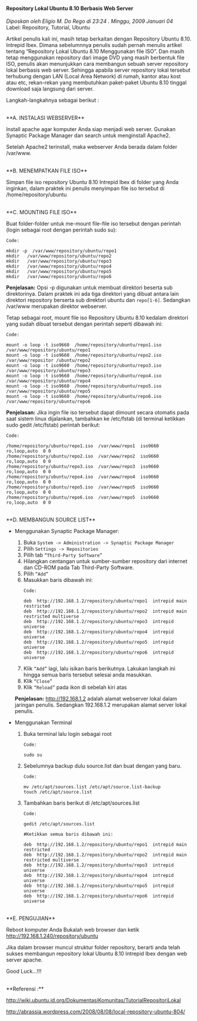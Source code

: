 #### Repository Lokal Ubuntu 8.10 Berbasis Web Server
_Diposkan oleh Eligio M. Do Rego di 23:24 . Minggu, 2009 Januari 04_
<br>
Label: Repository, Tutorial, Ubuntu

Artikel penulis kali ini, masih tetap berkaitan dengan Repository Ubuntu 8.10. Intrepid Ibex. Dimana sebelumnnya penulis sudah pernah menulis artikel tentang “Repository Lokal Ubuntu 8.10 Menggunakan file ISO”.
Dan masih tetap menggunakan repository dari image DVD yang masih berbentuk file ISO, penulis akan menunjukkan cara membangun sebuah server repository lokal berbasis web server.
Sehingga apabila server repository lokal tersebut terhubung dengan LAN (Local Area Network) di rumah, kantor atau kost atau etc, rekan-rekan yang membutuhkan paket-paket Ubuntu 8.10 tinggal download saja langsung dari server.

Langkah-langkahnya sebagai berikut :

<br>
**A. INSTALASI WEBSERVER**

Install apache agar komputer Anda siap menjadi web server. Gunakan Synaptic Package Manager dan search untuk menginstall Apache2.

Setelah Apache2 terinstall, maka webserver Anda berada dalam folder /var/www.

<br>
**B. MENEMPATKAN FILE ISO**

Simpan file iso repository Ubuntu 8.10 Intrepid Ibex di folder yang Anda inginkan, dalam praktek ini penulis menyimpan file iso tersebut di /home/repository/ubuntu

<br>
**C. MOUNTING FILE ISO**

Buat folder-folder untuk me-mount file-file iso tersebut dengan perintah (login sebagai root dengan perintah sudo su):
```
Code:

mkdir -p  /var/www/repository/ubuntu/repo1
mkdir   /var/www/repository/ubuntu/repo2
mkdir   /var/www/repository/ubuntu/repo3
mkdir   /var/www/repository/ubuntu/repo4
mkdir   /var/www/repository/ubuntu/repo5
mkdir   /var/www/repository/ubuntu/repo6
```

**Penjelasan:**
Opsi -p digunakan untuk membuat direktori beserta sub direktorinya. Dalam praktek ini ada tiga direktori yang dibuat antara lain direktori repository berserta sub direktori ubuntu dan `repo[1-6]`. Sedangkan /var/www merupakan direktor webserver.

Tetap sebagai root, mount file iso Repository Ubuntu 8.10 kedalam
direktori yang sudah dibuat tersebut dengan perintah seperti dibawah ini:
```
Code:

mount -o loop -t iso9660  /home/repository/ubuntu/repo1.iso  /var/www/repository/ubuntu/repo1
mount -o loop -t iso9660  /home/repository/ubuntu/repo2.iso  /var/www/repositor /ubuntu/repo2
mount -o loop -t iso9660  /home/repository/ubuntu/repo3.iso  /var/www/repository/ubuntu/repo3
mount -o loop -t iso9660  /home/repository/ubuntu/repo4.iso  /var/www/repository/ubuntu/repo4
mount -o loop -t iso9660  /home/repository/ubuntu/repo5.iso  /var/www/repository/ubuntu/repo5
mount -o loop -t iso9660  /home/repository/ubuntu/repo6.iso  /var/www/repository/ubuntu/repo6
```

**Penjelasan:**
Jika ingin file iso tersebut dapat dimount secara otomatis pada saat sistem linux dijalankan, tambahkan ke /etc/fstab (di terminal ketikkan sudo gedit /etc/fstab) perintah berikut:
```
Code:

/home/repository/ubuntu/repo1.iso  /var/www/repo1  iso9660  ro,loop,auto  0 0
/home/repository/ubuntu/repo2.iso  /var/www/repo2  iso9660  ro,loop,auto  0 0
/home/repository/ubuntu/repo3.iso  /var/www/repo3  iso9660  ro,loop,auto  0 0
/home/repository/ubuntu/repo4.iso  /var/www/repo4  iso9660  ro,loop,auto  0 0
/home/repository/ubuntu/repo5.iso  /var/www/repo5  iso9660  ro,loop,auto  0 0
/home/repository/ubuntu/repo6.iso  /var/www/repo5  iso9660  ro,loop,auto  0 0
```

<br>
**D. MEMBANGUN SOURCE LIST**

* Menggunakan Synaptic Package Manager:
    1. Buka `System -> Administration -> Synaptic Package Manager`
    2. Pilih `Settings -> Repositories`
    3. Pilih tab `“Third-Party Software”`
    4. Hilangkan centangan untuk sumber-sumber repository dari internet dan CD-ROM pada Tab Third-Party Software.
    5. Pilih `“Add”`
    6. Masukkan baris dibawah ini:
        ```
        Code:

        deb  http://192.168.1.2/repository/ubuntu/repo1  intrepid main restricted
        deb  http://192.168.1.2/repository/ubuntu/repo2  intrepid main restricted multiverse
        deb  http://192.168.1.2/repository/ubuntu/repo3  intrepid universe
        deb  http://192.168.1.2/repository/ubuntu/repo4  intrepid universe
        deb  http://192.168.1.2/repository/ubuntu/repo5  intrepid universe
        deb  http://192.168.1.2/repository/ubuntu/repo6  intrepid universe
        ```
    7. Klik `“Add”` lagi, lalu isikan baris berikutnya. Lakukan langkah ini hingga semua baris tersebut selesai anda masukkan.
    8. Klik `“Close”`
    9. Klik `“Reload”` pada ikon di sebelah kiri atas

    **Penjelasan:**
    http://192.168.1.2 adalah alamat webserver lokal dalam jaringan penulis. Sedangkan 192.168.1.2 merupakan alamat server lokal penulis.

* Menggunakan Terminal
    1. Buka terminal lalu login sebagai root
        ```
        Code:

        sudo su
        ```

    2. Sebelumnya backup dulu source.list dan buat dengan yang baru.
        ```
        Code:

        mv /etc/apt/sources.list /etc/apt/source.list-backup
        touch /etc/apt/source.list
        ```

    3. Tambahkan baris berikut di /etc/apt/sources.list
        ```
        Code:

        gedit /etc/apt/sources.list
        
        #Ketikkan semua baris dibawah ini:

        deb  http://192.168.1.2/repository/ubuntu/repo1  intrepid main restricted
        deb  http://192.168.1.2/repository/ubuntu/repo2  intrepid main restricted multiverse
        deb  http://192.168.1.2/repository/ubuntu/repo3  intrepid universe
        deb  http://192.168.1.2/repository/ubuntu/repo4  intrepid universe
        deb  http://192.168.1.2/repository/ubuntu/repo5  intrepid universe
        deb  http://192.168.1.2/repository/ubuntu/repo6  intrepid universe
        ```

<br>
**E. PENGUJIAN**

Reboot komputer Anda
Bukalah web browser dan ketik http://192.168.1.240/repository/ubuntu

Jika dalam browser muncul struktur folder repository, berarti anda telah sukses membangun repository lokal Ubuntu 8.10 Intrepid Ibex dengan web server apache.

Good Luck...!!!

<br>
**Referensi :**

<http://wiki.ubuntu.id.org/DokumentasiKomunitas/TutorialRepositoriLokal>

<http://abrassia.wordpress.com/2008/08/08/local-repository-ubuntu-804/>
